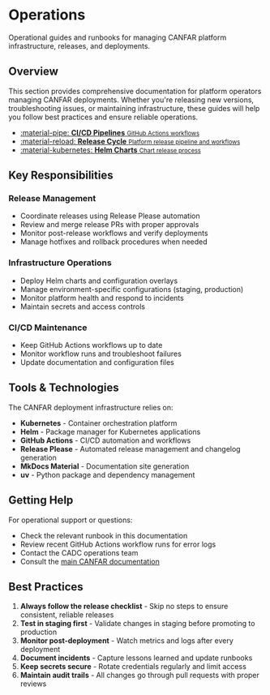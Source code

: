 # Operations

Operational guides and runbooks for managing CANFAR platform infrastructure, releases, and deployments.

## Overview

This section provides comprehensive documentation for platform operators managing CANFAR deployments. Whether you're releasing new versions, troubleshooting issues, or maintaining infrastructure, these guides will help you follow best practices and ensure reliable operations.

<div class="grid cards" markdown>

- [:material-pipe: __CI/CD Pipelines__ <small>GitHub Actions workflows</small>](ci-cd.md)
- [:material-reload: __Release Cycle__ <small>Platform release pipeline and workflows</small>](release-cycle.md)
- [:material-kubernetes: __Helm Charts__ <small>Chart release process</small>](helm-charts.md)

</div>

## Key Responsibilities

### Release Management

- Coordinate releases using Release Please automation
- Review and merge release PRs with proper approvals
- Monitor post-release workflows and verify deployments
- Manage hotfixes and rollback procedures when needed

### Infrastructure Operations

- Deploy Helm charts and configuration overlays
- Manage environment-specific configurations (staging, production)
- Monitor platform health and respond to incidents
- Maintain secrets and access controls

### CI/CD Maintenance

- Keep GitHub Actions workflows up to date
- Monitor workflow runs and troubleshoot failures
- Update documentation and configuration files

## Tools & Technologies

The CANFAR deployment infrastructure relies on:

- **Kubernetes** - Container orchestration platform
- **Helm** - Package manager for Kubernetes applications
- **GitHub Actions** - CI/CD automation and workflows
- **Release Please** - Automated release management and changelog generation
- **MkDocs Material** - Documentation site generation
- **uv** - Python package and dependency management

## Getting Help

For operational support or questions:

- Check the relevant runbook in this documentation
- Review recent GitHub Actions workflow runs for error logs
- Contact the CADC operations team
- Consult the [main CANFAR documentation](https://www.opencadc.org/canfar/)

## Best Practices

1. **Always follow the release checklist** - Skip no steps to ensure consistent, reliable releases
2. **Test in staging first** - Validate changes in staging before promoting to production
3. **Monitor post-deployment** - Watch metrics and logs after every deployment
4. **Document incidents** - Capture lessons learned and update runbooks
5. **Keep secrets secure** - Rotate credentials regularly and limit access
6. **Maintain audit trails** - All changes go through pull requests with proper reviews